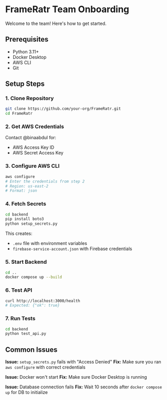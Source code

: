 # FrameRatr Team Onboarding

Welcome to the team! Here's how to get started.

## Prerequisites

- Python 3.11+
- Docker Desktop
- AWS CLI
- Git

## Setup Steps

### 1. Clone Repository
```bash
git clone https://github.com/your-org/FrameRatr.git
cd FrameRatr
```

### 2. Get AWS Credentials
Contact @binaabdul for:
- AWS Access Key ID
- AWS Secret Access Key

### 3. Configure AWS CLI
```bash
aws configure
# Enter the credentials from step 2
# Region: us-east-2
# Format: json
```

### 4. Fetch Secrets
```bash
cd backend
pip install boto3
python setup_secrets.py
```

This creates:
- `.env` file with environment variables
- `firebase-service-account.json` with Firebase credentials

### 5. Start Backend
```bash
cd ..
docker compose up --build
```

### 6. Test API
```bash
curl http://localhost:3000/health
# Expected: {"ok": true}
```

### 7. Run Tests
```bash
cd backend
python test_api.py
```

## Common Issues

**Issue:** `setup_secrets.py` fails with "Access Denied"
**Fix:** Make sure you ran `aws configure` with correct credentials

**Issue:** Docker won't start
**Fix:** Make sure Docker Desktop is running

**Issue:** Database connection fails
**Fix:** Wait 10 seconds after `docker compose up` for DB to initialize
